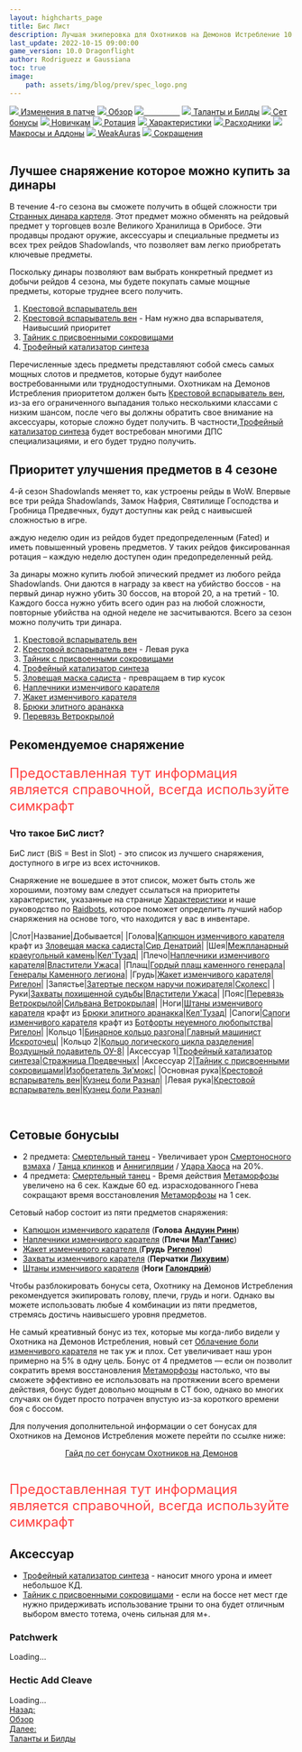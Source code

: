 ```yaml
---
layout: highcharts_page
title: Бис Лист
description: Лучшая экиперовка для Охотников на Демонов Истребление 10.0 PvE Dragonflight
last_update: 2022-10-15 09:00:00
game_version: 10.0 Dragonflight 
author: Rodriguezz и Gaussiana
toc: true
image:
    path: assets/img/blog/prev/spec_logo.png
---
```


<div id="smooth-nav-outer">
<a href="{{ site.url }}/guide/havoc/changes-patch.html"><img src="https://wow.zamimg.com/images/wow/icons/medium/inv_misc_spyglass_02.jpg"> Изменения в патче</a>
<a href="{{ site.url }}/guide/havoc/overview.html"><img src="https://wow.zamimg.com/images/wow/icons/medium/inv_misc_spyglass_02.jpg"> Обзор</a>
<a href="{{ site.url }}/guide/havoc/gear.html"><img src="https://wow.zamimg.com/images/wow/icons/medium/inv_chest_chain_03.jpg"><span style="color: white;"> Бис лист</span></a>
<a href="{{ site.url }}/guide/havoc/talent-builds.html"><img src="https://wow.zamimg.com/images/wow/icons/medium/ability_marksmanship.jpg"> Таланты и Билды</a>
<a href="{{ site.url }}/guide/havoc/set-bonuses.html"><img src="https://wow.zamimg.com/images/wow/icons/medium/wow_token01.jpg"> Сет бонусы</a>
<a href="{{ site.url }}/guide/havoc/beginners.html"><img src="https://wow.zamimg.com/images/wow/icons/medium/spell_lifegivingseed.jpg"> Новичкам</a>
<a href="{{ site.url }}/guide/havoc/rotation-priority.html"><img src="https://wow.zamimg.com/images/wow/icons/medium/spell_mekkatorque_bot_bluegear.jpg"> Ротация</a>
<a href="{{ site.url }}/guide/havoc/stats.html"><img src="https://wow.zamimg.com/images/wow/icons/medium/inv_inscription_80_warscroll_intellect.jpg"> Характеристики</a>
<a href="{{ site.url }}/guide/havoc/consumables.html"><img src="https://wow.zamimg.com/images/wow/icons/medium/inv_potion_92.jpg"> Расходники</a>
<a href="{{ site.url }}/guide/havoc/macros-addons.html"><img src="https://wow.zamimg.com/images/wow/icons/medium/inv_eng_gearspringparts.jpg"> Макросы и Аддоны</a>
<a href="{{ site.url }}/guide/havoc/weakauras.html"><img src="https://wow.zamimg.com/images/wow/icons/medium/spell_holy_auramastery.jpg"> WeakAuras</a>
<a href="{{ site.url }}/guide/havoc/common-terms.html"><img src="https://wow.zamimg.com/images/wow/icons/medium/ui_chat.jpg"> Сокращения</a>
</div>
<br>


## Лучшее снаряжение которое можно купить за динары

В течение 4-го сезона вы сможете получить в общей сложности три [Странных динара картеля](https://ru.wowhead.com/item=192466/). Этот предмет можно обменять на рейдовый предмет у торговцев возле Великого Хранилища в Орибосе. Эти продавцы продают оружие, аксессуары и специальные предметы из всех трех рейдов Shadowlands, что позволяет вам легко приобретать ключевые предметы.

Поскольку динары позволяют вам выбрать конкретный предмет из добычи рейдов 4 сезона, мы будете покупать самые мощные предметы, которые труднее всего получить.

1. [Крестовой вспарыватель вен](https://ru.wowhead.com/item=186388)
1. [Крестовой вспарыватель вен](https://ru.wowhead.com/item=186388) - Нам нужно два вспарывателя, Наивысший приоритет 
1. [Тайник с присвоенными сокровищами](https://ru.wowhead.com/item=188265/)
1. [Трофейный катализатор синтеза](https://ru.wowhead.com/item=186432/)

Перечисленные здесь предметы представляют собой смесь самых мощных слотов и предметов, которые будут наиболее востребованными или труднодоступными. Охотникам на Демонов Истребления приоритетом должен быть [Крестовой вспарыватель вен](https://ru.wowhead.com/item=186388), из-за его ограниченного выпадания только несколькими классами с низким шансом, после чего вы должны обратить свое внимание на аксессуары, которые сложно будет получить. В частности,[Трофейный катализатор синтеза](https://ru.wowhead.com/item=186432/) будет востребован многими ДПС специализациями, и его будет трудно получить.

## Приоритет улучшения предметов в 4 сезоне

4-й сезон Shadowlands меняет то, как устроены рейды в WoW. Впервые все три рейда Shadowlands, Замок Нафрия, Святилище Господства и Гробница Предвечных, будут доступны как рейд с наивысшей сложностью в игре.

аждую неделю один из рейдов будет предопределенным (Fated) и иметь повышенный уровень предметов. У таких рейдов фиксированная ротация – каждую неделю доступен один предопределенный рейд.

За динары можно купить любой эпический предмет из любого рейда Shadowlands. Они даются в награду за квест на убийство боссов - на первый динар нужно убить 30 боссов, на второй 20, а на третий - 10. Каждого босса нужно убить всего один раз на любой сложности, повторные убийства на одной неделе не засчитываются. Всего за сезон можно получить три динара.

1. [Крестовой вспарыватель вен](https://ru.wowhead.com/item=186388)
1. [Крестовой вспарыватель вен](https://ru.wowhead.com/item=186388) - Левая рука
1. [Тайник с присвоенными сокровищами](https://ru.wowhead.com/item=188265/)
1. [Трофейный катализатор синтеза](https://ru.wowhead.com/item=186432/)
1. [Зловещая маска садиста](https://ru.wowhead.com/item=182980) - превращаем в тир кусок
1. [Наплечники изменчивого карателя](https://ru.wowhead.com/item=188896)
1. [Жакет изменчивого карателя](https://ru.wowhead.com/item=188894)
1. [Брюки элитного аранакка](https://ru.wowhead.com/item=186331)
1. [Перевязь Ветрокрылой](https://ru.wowhead.com/item=186332/)

## Рекомендуемое снаряжение

<p style="color:#ff4040;font-size:1.7em;">Предоставленная тут информация является справочной, всегда используйте симкрафт</p>

### Что такое БиС лист?

БиС лист (BiS = Best in Slot) - это список из лучшего снаряжения, доступного в игре из всех источников.

Снаряжение не вошедшее в этот список, может быть столь же хорошими, поэтому вам следует ссылаться на приоритеты характеристик, указанные на странице <a href="{{ site.url }}/guide/havoc/stats.html"> Характеристики</a> и наше руководство по <a href="{{ site.url }}/guide/general/raidbots.html"> Raidbots</a>, которое поможет определить лучший набор снаряжения на основе того, что находится у вас в инвентаре.	

<div class="table-box" markdown="1">

|Слот|Название|Добывается|
|Голова|[Капюшон изменчивого карателя](https://ru.wowhead.com/item=188892/) крафт из [Зловещая маска садиста](https://ru.wowhead.com/item=182980/)|[Сир Денатрий](https://ru.wowhead.com/npc=168938/)|
|Шея|[Межпланарный краеугольный камень](https://ru.wowhead.com/item=186379/)|[Кел'Тузад](https://ru.wowhead.com/npc=175559/)|
|Плечо|[Наплечники изменчивого карателя](https://ru.wowhead.com/item=188896/)|[Властители Ужаса](https://ru.wowhead.com/npc=181398/)|
|Плащ|[Гордый плащ каменного генерала](https://ru.wowhead.com/item=183032/)|[Генералы Каменного легиона](https://ru.wowhead.com/npc=165318)|
|Грудь|[Жакет изменчивого карателя](https://ru.wowhead.com/item=188894/)|[Ригелон](https://ru.wowhead.com/npc=182777/)|
|Запястье|[Затертые песком наручи пожирателя](https://ru.wowhead.com/item=189812/)|[Сколекс](https://ru.wowhead.com/npc=183937/)|
|Руки|[Захваты похищенной судьбы](https://ru.wowhead.com/item=189843/)|[Властители Ужаса](https://ru.wowhead.com/npc=181398)|
|Пояс|[Перевязь Ветрокрылой](https://ru.wowhead.com/item=186332/)|[Сильвана Ветрокрылая](https://ru.wowhead.com/npc=175732/)|
|Ноги|[Штаны изменчивого карателя](https://ru.wowhead.com/item=188893/) крафт из [Брюки элитного аранакка](https://ru.wowhead.com/item=186331/)|[Кел'Тузад](https://ru.wowhead.com/npc=175559/)|
|Сапоги|[Сапоги изменчивого карателя](https://ru.wowhead.com/item=188899/) крафт из [Ботфорты неуемного любопытства](https://ru.wowhead.com/item=189848/)|[Ригелон](https://ru.wowhead.com/npc=182777)|
|Кольцо 1|[Бинарное кольцо разгона](https://ru.wowhead.com/item=169159/)|[Главный машинист Искроточец](https://ru.wowhead.com/npc=144248/)|
|Кольцо 2|[Кольцо логического цикла разделения](https://ru.wowhead.com/item=169157/)|[Воздушный подавитель ОУ-8](https://ru.wowhead.com/npc=155157/)|
|Аксессуар 1|[Трофейный катализатор синтеза](https://ru.wowhead.com/item=186432/)|[Стражница Предвечных](https://ru.wowhead.com/npc=175731/)|
|Аксессуар 2|[Тайник с присвоенными сокровищами](https://ru.wowhead.com/item=188265/)|[Изобретатель Зи'мокс](https://ru.wowhead.com/npc=183501/)|
|Основная рука|[Крестовой вспарыватель вен](https://ru.wowhead.com/item=186388)|[Кузнец боли Разнал](https://ru.wowhead.com/npc=176523/)|
|Левая рука|[Крестовой вспарыватель вен](https://ru.wowhead.com/item=186388)|[Кузнец боли Разнал](https://ru.wowhead.com/npc=176523/)|

</div>
<br>

## Сетовые бонусыы

* 2 предмета: [Смертельный танец](https://ru.wowhead.com/spell=364438) - Увеличивает урон [Смертоносного взмаха](https://ru.wowhead.com/spell=210152) / [Танца клинков](https://ru.wowhead.com/spell=188499) и [Аннигиляции](https://ru.wowhead.com/spell=201427) / [Удара Хаоса](https://ru.wowhead.com/spell=162794) на 20%.
* 4 предмета: [Смертельный танец](https://ru.wowhead.com/spell=363736) - Время действия [Метаморфозы](https://ru.wowhead.com/spell=191427) увеличено на 6 сек. Каждые 60 ед. израсходованного Гнева сокращают время восстановления [Метаморфозы](https://ru.wowhead.com/spell=191427) на 1 сек.


Сетовый набор состоит из пяти предметов снаряжения:

* <span class="q4">[Капюшон изменчивого карателя](https://ru.wowhead.com/item=188892/)</span> (**Голова** [**Андуин Ринн**](https://ru.wowhead.com/npc=181954/))
* <span class="q4">[Наплечники изменчивого карателя](https://ru.wowhead.com/item=188896/)</span> (**Плечи** [**Мал'Ганис**](https://ru.wowhead.com/npc=181398/))
* <span class="q4">[Жакет изменчивого карателя ](https://ru.wowhead.com/item=188894/)</span> (**Грудь** [**Ригелон**](https://ru.wowhead.com/npc=182777/))
* <span class="q4">[Захваты изменчивого карателя](https://ru.wowhead.com/item=188898/)</span> (**Перчатки** [**Лихувим**](https://ru.wowhead.com/npc=182169/))
* <span class="q4">[Штаны изменчивого карателя](https://ru.wowhead.com/item=188893/)</span> (**Ноги** [**Галондрий**](https://ru.wowhead.com/npc=184915/))

Чтобы разблокировать бонусы сета, Охотнику на Демонов Истребления рекомендуется экипировать голову, плечи, грудь и ноги. Однако вы можете использовать любые 4 комбинации из пяти предметов, стремясь достичь наивысшего уровня предметов.

Не самый креативный бонус из тех, которые мы когда-либо видели у Охотника на Демонов Истребления, новый сет [Облачение боли изменчивого карателя](https://ru.wowhead.com/item-set=1501/) не так уж и плох. Сет увеличивает наш урон примерно на 5% в одну цель. Бонус от 4 предметов — если он позволит сократить время восстановления [Метаморфозы](https://ru.wowhead.com/spell=162264/) настолько, что вы сможете эффективно ее использовать на протяжении всего времени действия, бонус будет довольно мощным в СТ бою, однако во многих случаях он будет просто потрачен впустую из-за короткого времени боя с боссом.

Для получения дополнительной информации о сет бонусах для Охотников на Демонов Истребления можете  перейти по ссылке ниже: 

<div style="text-align: -webkit-center; text-align: -moz-center;">
<a class="c12 cta-button" href="{{ site.url }}/guide/havoc/set-bonuses.html" data-border="strong" data-markup-content-target="1" data-icon="true">
<span class="cta-button-icon" style="background-image: url(&quot;https://wow.zamimg.com/images/wow/icons/medium/wow_token01.jpg&quot;);">
</span>Гайд по сет бонусам Охотников на Демонов</a></div><br>

<p style="color:#ff4040;font-size:1.7em;">Предоставленная тут информация является справочной, всегда используйте симкрафт</p>


## Аксессуар

* [Трофейный катализатор синтеза](https://ru.wowhead.com/item=186432) - наносит много урона и имеет небольшое КД.
* [Тайник с присвоенными сокровищами](https://ru.wowhead.com/item=188265/) - если на боссе нет мест где нужно придерживать использование трыни то она будет отличным выбором вместо тотема, очень сильная для м+.


### Patchwerk
<div id="bloodmallet_patchwerk" class="bloodmallet_chart" data-wow-class="demon_hunter" data-wow-spec="havoc" data-font-color="#eee" data-background-color="#222" data-language="ru" data-entries="10">Loading...</div>

### Hectic Add Cleave
<div id="bloodmallet_hecticaddcleave" class="bloodmallet_chart" data-wow-class="demon_hunter" data-wow-spec="havoc" data-fight-style="hecticaddcleave" data-font-color="#eee" data-background-color="#222" data-language="ru">Loading...</div>


<div class="minibox minibox-left"><a href="{{ site.url }}/guide/havoc/overview.html">Назад:<br>Обзор</a></div> 
<div class="minibox"><a href="{{ site.url }}/guide/havoc/talent-builds.html">Далее:<br>Таланты и Билды</a></div>

<br>
